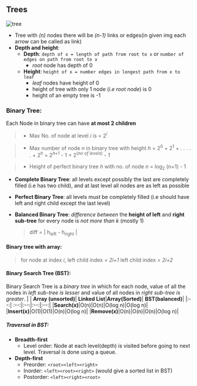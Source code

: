 
## Trees

![tree](https://i.ibb.co/bFknknN/Screenshot-from-2021-07-31-15-47-15.png)

-   Tree with _(n)_ nodes there will be _(n-1)_ links or edges(in given img each arrow can be called as link)
-   **Depth and height**:
    -   **Depth**: `depth of x = length of path from root to x` or `number of edges on path from root to x`
        -   _root_ node has depth of 0
    -   **Height**: `height of x = number edges in longest path from x to leaf`
        -   _leaf_ nodes have height of 0
        -   height of tree with only 1 node (_i.e root node_) is 0
        -   height of an empty tree is -1

### Binary Tree:

Each Node in binary tree can have **at most 2 children**

> -   Max No. of node at level _i_ is = 2<sup>_i_</sup>

> -   Max number of node _n_ in binary tree with height _h_
>     = 2<sup>0</sup> + 2<sup>1</sup> + . . . . . + 2<sup>_h_</sup>
>     = 2<sup>_h+1_</sup> - 1
>     = 2<sup>(_no of levels_)</sup> - 1

> -   Height of perfect binary tree _h_ with no. of node _n_
>     = log<sub>2</sub> (n+1) - 1

-   **Complete Binary Tree**: all levels except possibly the last are completely filled (i.e has two child), and at last level all nodes are as left as possible

-   **Perfect Binary Tree**: all levels must be completely filled (i.e should have left and right child except the last level)
-   **Balanced Binary Tree**: _difference between_ the **height of left** and **right sub-tree** for every node is _not more than k_ (mostly 1)
    > diff = | h<sub>left</sub> - h<sub>right</sub> |

#### Binary tree with array:

> for node at index _i_,
> left child index = _2i+1_
> left child index = _2i+2_

#### Binary Search Tree (BST):

Binary Search Tree is a _binary tree_ in which for each node, value of all the nodes in _left sub-tree is lesser_ and value of all nodes in _right sub-tree is greater_.
| | **Array (unsorted)**| **Linked List**|**Array(Sorted)**| **BST(balanced)**|
|:--:| :--:|:--:|:--:|:--:|
|**Search(x)**|O(n)|O(n)|O(log n)|O(log n)|
|**Insert(x)**|O(1)|O(1)|O(n)|O(log n)|
|**Remove(x)**|O(n)|O(n)|O(n)|O(log n)|

##### Traversal in BST:
- **Breadth-first**
	- Level order: Node at each level(depth) is visited before going to next level. Traversal is done using a queue.
- **Depth-first**
	- Preorder: `<root><left><right>`
	- Inorder: `<left><root><right>` (would give a sorted list in BST)
	- Postorder: `<left><right><root>`
